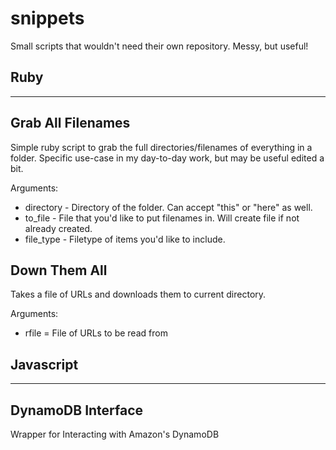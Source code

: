 # snippets
Small scripts that wouldn't need their own repository. Messy, but useful!


Ruby
----
----

Grab All Filenames
------------------

Simple ruby script to grab the full directories/filenames of everything in a folder. Specific use-case in my day-to-day work, but may be useful edited a bit.

Arguments:

- directory - Directory of the folder. Can accept "this" or "here" as well.
- to_file	- File that you'd like to put filenames in. Will create file if not already created.
- file_type - Filetype of items you'd like to include.

Down Them All
-------------

Takes a file of URLs and downloads them to current directory.

Arguments: 

- rfile = File of URLs to be read from

Javascript
----------
----------

DynamoDB Interface
------------------

Wrapper for Interacting with Amazon's DynamoDB